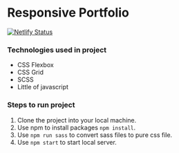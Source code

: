 # Responsive Portfolio

[![Netlify Status](https://api.netlify.com/api/v1/badges/2c840e05-9a35-42c1-a308-319b37b34919/deploy-status)](https://ahmedmuhammadcv.netlify.com/)

### Technologies used in project

- CSS Flexbox
- CSS Grid
- SCSS
- Little of javascript

### Steps to run project

1. Clone the project into your local machine.
2. Use npm to install packages `npm install`.
3. Use `npm run sass` to convert sass files to pure css file.
4. Use `npm start` to start local server.
